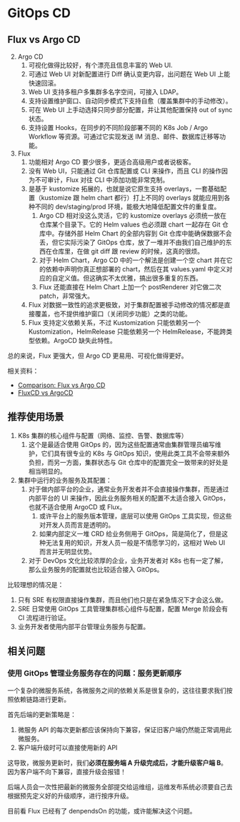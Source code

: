 # GitOps CD

## Flux vs Argo CD

2. Argo CD
    1. 可视化做得比较好，有个漂亮且信息丰富的 Web UI.
    1. 可通过 Web UI 对新配置进行 Diff 确认变更内容，出问题在 Web UI 上能快速回滚。
    1. Web UI 支持多租户多集群多名字空间，可接入 LDAP。
    1. 支持设置维护窗口、自动同步模式下支持自愈（覆盖集群中的手动修改）。
    1. 可在 Web UI 上手动选择只同步部分配置，并让其他配置保持 out of sync 状态。
    1. 支持设置 Hooks，在同步的不同阶段部署不同的 K8s Job / Argo Workflow 等资源。可通过它实现发送 IM 消息、邮件、数据库迁移等功能。
1. Flux
    1. 功能相对 Argo CD 要少很多，更适合高级用户或者说极客。
    1. 没有 Web UI，只能通过 Git 仓库配置或 CLI 来操作，而且 CLI 的操作因为不可审计，Flux 对往 CLI 中添加功能非常克制。
    1. 是基于 kustomize 拓展的，也就是说它原生支持 overlays，一套基础配置（kustomize 跟 helm chart 都行）打上不同的 overlays 就能应用到各种不同的 dev/staging/prod 环境，能极大地降低配置文件的重复度。
        1. Argo CD 相对没这么灵活，它的 kustomize overlays 必须统一放在仓库某个目录下。它的 Helm values 也必须跟 chart 一起存在 Git 仓库中。存储外部 Helm Chart 的全部内容到 Git 仓库中能确保数据不会丢，但它实际污染了 GitOps 仓库，放了一堆并不由我们自己维护的东西在仓库里，在做 git diff 跟 review 的时候，这真的很烦。
        1. 对于 Helm Chart，Argo CD 中的一个解法是创建一个空 chart 并在它的依赖中声明你真正想部署的 chart，然后在其 values.yaml 中定义对应的自定义值。但这确实不太优雅，搞出很多重复的东西。
        1. Flux 还能直接在 Helm Chart 上加一个 postRenderer 对它做二次 patch，非常强大。
    1. Flux 对数据一致性的追求更极致，对于集群配置被手动修改的情况都是直接覆盖，也不提供维护窗口（关闭同步功能）之类的功能。
    1. Flux 支持定义依赖关系，不过 Kustomization 只能依赖另一个 Kustomization，HelmRelease 只能依赖另一个 HelmRelease，不能跨类型依赖。ArgoCD 缺失此特性。

总的来说，Flux 更强大，但 Argo CD 更易用、可视化做得更好。


相关资料：

- [Comparison: Flux vs Argo CD](https://earthly.dev/blog/flux-vs-argo-cd/)
- [FluxCD vs ArgoCD](https://yashwanth-l.medium.com/fluxcd-vs-argocd-373cd26ed6c7)

## 推荐使用场景

1. K8s 集群的核心组件与配置（网络、监控、告警、数据库等）
    1. 这个是最适合使用 GitOps 的，因为这些配置通常由集群管理员编写维护，它们具有很专业的 K8s 与 GitOps 知识，使用此类工具不会带来额外负担，而另一方面，集群状态与 Git 仓库中的配置完全一致带来的好处是相当明显的。
1. 集群中运行的业务服务及其配置：
    1. 对于做内部平台的企业，通常业务开发者并不会直接操作集群，而是通过内部平台的 UI 来操作，因此业务服务相关的配置不太适合接入 GitOps，也就不适合使用 ArgoCD 或 Flux。
        1. 或许平台上的服务版本管理，底层可以使用 GitOps 工具实现，但这些对开发人员而言是透明的。
        1. 如果内部定义一堆 CRD 给业务侧用于 GitOps，简是简化了，但是这种无法复用的知识，开发人员一般是不情愿学习的，这相对 Web UI 而言并无明显优势。
    1. 对于 DevOps 文化比较浓厚的企业，业务开发者对 K8s 也有一定了解，那么业务服务的配置就也比较适合接入 GitOps。

比较理想的情况是：

1. 只有 SRE 有权限直接操作集群，而且他们也只是在紧急情况下才会这么做。
1. SRE 日常使用 GitOps 工具管理集群核心组件与配置，配置 Merge 阶段会有 CI 流程进行验证。
1. 业务开发者使用内部平台管理业务服务与配置。


## 相关问题

### 使用 GitOps 管理业务服务存在的问题：服务更新顺序

一个复杂的微服务系统，各微服务之间的依赖关系是很复杂的，这往往要求我们按照依赖链路进行更新。

首先后端的更新策略是：

1. 微服务 API 的每次更新都应该保持向下兼容，保证旧客户端仍然能正常调用此微服务。
1. 客户端升级时可以直接使用新的 API

这导致，微服务更新时，我们**必须在服务端 A 升级完成后，才能升级客户端 B**。因为客户端不向下兼容，直接升级会报错！

后端人员会一次性把最新的微服务全部提交给运维组，运维发布系统必须要自己去根据预先定义好的升级顺序，进行按序升级。

目前看 Flux 已经有了 denpendsOn 的功能，或许能解决这个问题。

